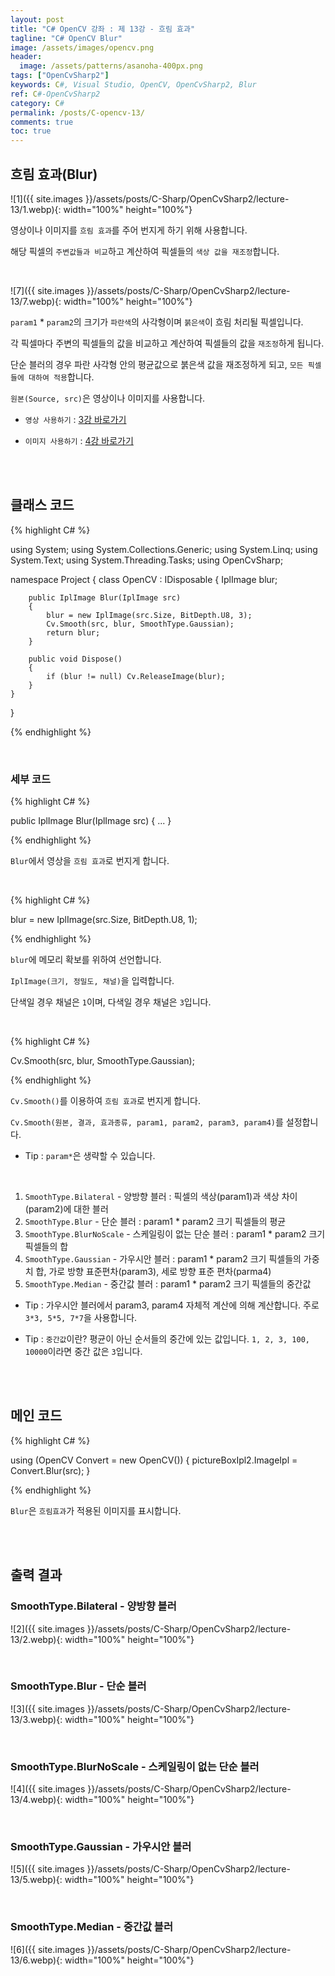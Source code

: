 ```yaml
---
layout: post
title: "C# OpenCV 강좌 : 제 13강 - 흐림 효과"
tagline: "C# OpenCV Blur"
image: /assets/images/opencv.png
header:
  image: /assets/patterns/asanoha-400px.png
tags: ["OpenCvSharp2"]
keywords: C#, Visual Studio, OpenCV, OpenCvSharp2, Blur
ref: C#-OpenCvSharp2
category: C#
permalink: /posts/C-opencv-13/
comments: true
toc: true
---
```


## 흐림 효과(Blur)

![1]({{ site.images }}/assets/posts/C-Sharp/OpenCvSharp2/lecture-13/1.webp){: width="100%" height="100%"}

영상이나 이미지를 `흐림 효과`를 주어 번지게 하기 위해 사용합니다.

해당 픽셀의 `주변값들과 비교`하고 계산하여 픽셀들의 `색상 값을 재조정`합니다.

<br>

![7]({{ site.images }}/assets/posts/C-Sharp/OpenCvSharp2/lecture-13/7.webp){: width="100%" height="100%"}

`param1` * `param2`의 크기가 `파란색`의 사각형이며 `붉은색`이 흐림 처리될 픽셀입니다.

각 픽셀마다 주변의 픽셀들의 값을 비교하고 계산하여 픽셀들의 값을 `재조정`하게 됩니다.

단순 블러의 경우 파란 사각형 안의 평균값으로 붉은색 값을 재조정하게 되고, `모든 픽셀들에 대하여 적용`합니다. 

`원본(Source, src)`은 영상이나 이미지를 사용합니다.

- `영상 사용하기` : [3강 바로가기][3강]

- `이미지 사용하기` : [4강 바로가기][4강]

<br>
<br>

## 클래스 코드

{% highlight C# %}

using System;
using System.Collections.Generic;
using System.Linq;
using System.Text;
using System.Threading.Tasks;
using OpenCvSharp;

namespace Project
{
    class OpenCV : IDisposable
    {
        IplImage blur;
            
        public IplImage Blur(IplImage src)
        {
            blur = new IplImage(src.Size, BitDepth.U8, 3);
            Cv.Smooth(src, blur, SmoothType.Gaussian);
            return blur;
        }
            
        public void Dispose()
        {
            if (blur != null) Cv.ReleaseImage(blur);
        }
    }
}

{% endhighlight %}

<br>

### 세부 코드

{% highlight C# %}

public IplImage Blur(IplImage src)
{
    ...
}

{% endhighlight %}

`Blur`에서 영상을 `흐림 효과`로 번지게 합니다.

<br>

{% highlight C# %}

blur = new IplImage(src.Size, BitDepth.U8, 1);

{% endhighlight %}

`blur`에 메모리 확보를 위하여 선언합니다.

`IplImage(크기, 정밀도, 채널)`을 입력합니다.

단색일 경우 채널은 `1`이며, 다색일 경우 채널은 `3`입니다.

<br>

{% highlight C# %}

Cv.Smooth(src, blur, SmoothType.Gaussian);

{% endhighlight %}

`Cv.Smooth()`를 이용하여 `흐림 효과`로 번지게 합니다.

`Cv.Smooth(원본, 결과, 효과종류, param1, param2, param3, param4)`를 설정합니다.

- Tip : `param*`은 생략할 수 있습니다.

<br>

1. `SmoothType.Bilateral` - 양방향 블러 : 픽셀의 색상(param1)과 색상 차이(param2)에 대한 블러
2. `SmoothType.Blur` - 단순 블러 : param1 * param2 크기 픽셀들의 평균
3. `SmoothType.BlurNoScale` - 스케일링이 없는 단순 블러 : param1 * param2 크기 픽셀들의 합
4. `SmoothType.Gaussian` - 가우시안 블러 : param1 * param2 크기 픽셀들의 가중치 합, 가로 방향 표준편차(param3), 세로 방향 표준 편차(parma4)
5. `SmoothType.Median` - 중간값 블러 : param1 * param2 크기 픽셀들의 중간값
    
- Tip : 가우시안 블러에서 param3, param4 자체적 계산에 의해 계산합니다. 주로 `3*3, 5*5, 7*7`을 사용합니다.

- Tip : `중간값`이란? 평균이 아닌 순서들의 중간에 있는 값입니다. `1, 2, 3, 100, 10000`이라면 중간 값은 `3`입니다.

<br>
<br>

## 메인 코드

{% highlight C# %}

using (OpenCV Convert = new OpenCV())
{
    pictureBoxIpl2.ImageIpl = Convert.Blur(src);
}

{% endhighlight %}

`Blur`은 `흐림효과`가 적용된 이미지를 표시합니다.

<br>
<br>

## 출력 결과

### SmoothType.Bilateral - 양방향 블러

![2]({{ site.images }}/assets/posts/C-Sharp/OpenCvSharp2/lecture-13/2.webp){: width="100%" height="100%"}

<br>

### SmoothType.Blur - 단순 블러

![3]({{ site.images }}/assets/posts/C-Sharp/OpenCvSharp2/lecture-13/3.webp){: width="100%" height="100%"}

<br>

### SmoothType.BlurNoScale - 스케일링이 없는 단순 블러

![4]({{ site.images }}/assets/posts/C-Sharp/OpenCvSharp2/lecture-13/4.webp){: width="100%" height="100%"}

<br>

### SmoothType.Gaussian - 가우시안 블러

![5]({{ site.images }}/assets/posts/C-Sharp/OpenCvSharp2/lecture-13/5.webp){: width="100%" height="100%"}

<br>

### SmoothType.Median - 중간값 블러

![6]({{ site.images }}/assets/posts/C-Sharp/OpenCvSharp2/lecture-13/6.webp){: width="100%" height="100%"}

[3강]: https://076923.github.io/posts/C-opencv-3/
[4강]: https://076923.github.io/posts/C-opencv-4/
